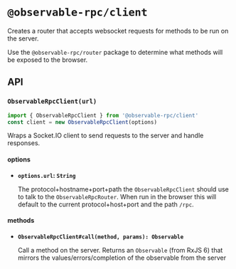# `@observable-rpc/client`

Creates a router that accepts websocket requests for methods to be run on the server.

Use the `@observable-rpc/router` package to determine what methods will be exposed to the browser.

## API

### `ObservableRpcClient(url)`

```js
import { ObservableRpcClient } from '@observable-rpc/client'
const client = new ObservableRpcClient(options)
```

Wraps a Socket.IO client to send requests to the server and handle responses.

#### options
- **`options.url`: `String`**

  The protocol+hostname+port+path the `ObservableRpcClient` should use to talk to the `ObservableRpcRouter`. When run in the browser this will default to the current protocol+host+port and the path `/rpc`.

#### methods
- **`ObservableRpcClient#call(method, params): Observable`**

  Call a method on the server. Returns an `Observable` (from RxJS 6) that mirrors the values/errors/completion of the observable from the server
